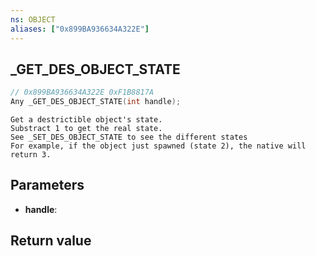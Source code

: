 ```yaml
---
ns: OBJECT
aliases: ["0x899BA936634A322E"]
---
```

## _GET_DES_OBJECT_STATE

```c
// 0x899BA936634A322E 0xF1B8817A
Any _GET_DES_OBJECT_STATE(int handle);
```

```
Get a destrictible object's state.  
Substract 1 to get the real state.  
See _SET_DES_OBJECT_STATE to see the different states  
For example, if the object just spawned (state 2), the native will return 3.  
```

## Parameters
* **handle**: 

## Return value
